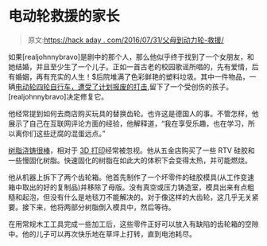 # 电动轮救援的家长

> 原文:[https://hack aday . com/2016/07/31/父母到动力轮-救援/](https://hackaday.com/2016/07/31/parent-to-the-power-wheels-rescue/)

如果[realjohnnybravo]是剧中的那个人，那么他似乎终于找到了一个女朋友，和她结婚，并且至少生了一个儿子。正如一首古老的校园歌谣所唱的，先有爱情，后有婚姻，再有充实的人生！$后院堆满了色彩鲜艳的塑料垃圾。其中一件物品，一辆[电动轮四轮自行车，遭受了计划报废的打击](http://www.instructables.com/id/resin-casting-gears-for-power-wheels/?ALLSTEPS),留下了一个受创伤的孩子。[realjohnnybravo]决定修复它。

他经常提到如何去商店购买玩具的替换齿轮。也许这是德国人的事。不管怎样，他展示了自己在互联网评论方面的经验，他解释道，“我在享受乐趣，也在学习，所以离你们这些迂腐的混蛋远点。”

[树脂浇铸很棒](http://hackaday.com/2016/02/09/learn-resin-casting-techniques-duplicating-plastic-parts/)，相对于 [3D 打印](http://hackaday.com/2016/07/03/improving-3d-printed-gears-with-hot-water/)经常被忽视。他从五金店购买了一些 RTV 硅胶和一些慢固化树脂。快速固化的树脂在如此大的体积下会变得太热，并可能燃烧。

他从机器上拆下了两个齿轮箱。他首先制作了一个坏零件的硅胶模具(从工作变速箱中取出的好的复制品)并移除了母版。没有真空或压力铸造室，模具出来有点粗糙和起泡，但没有什么是地毯刀不能解决的。对于像这样的大齿轮，这几乎无关紧要。接下来，他将两部分树脂倒入模具中，然后等待。

在用常规木工工具完成一些加工后，这些零件正好可以放入有缺陷的齿轮箱的空隙中。他的儿子可以再次快乐地在草坪上打转，直到电池耗尽。